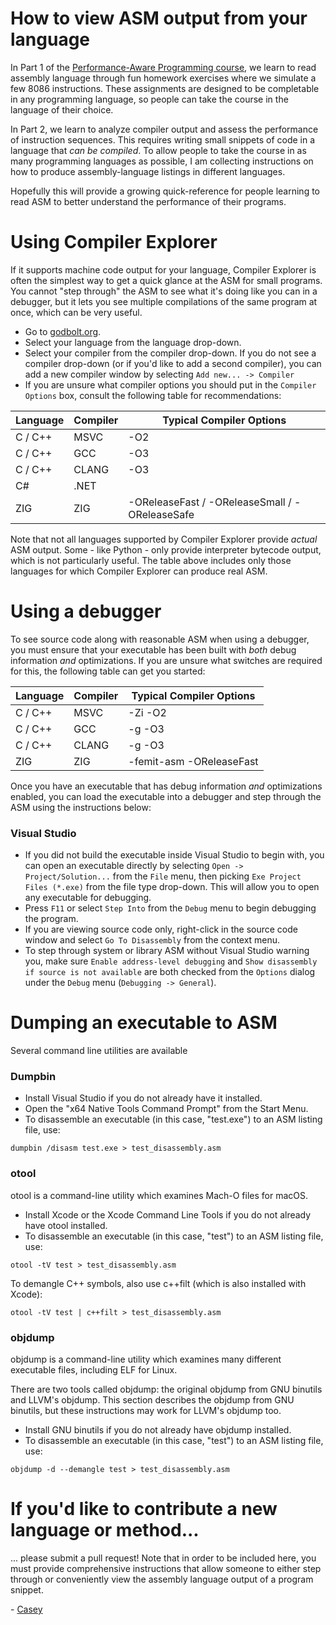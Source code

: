 # How to view ASM output from your language

In Part 1 of the [Performance-Aware Programming course](https://www.computerenhance.com/p/table-of-contents), we learn to read assembly language through fun homework exercises where we simulate a few 8086 instructions. These assignments are designed to be completable in any programming language, so people can take the course in the language of their choice.

In Part 2, we learn to analyze compiler output and assess the performance of instruction sequences. This requires writing small snippets of code in a language that _can be compiled_. To allow people to take the course in as many programming languages as possible, I am collecting instructions on how to produce assembly-language listings in different languages.

Hopefully this will provide a growing quick-reference for people learning to read ASM to better understand the performance of their programs.

# Using Compiler Explorer

If it supports machine code output for your language, Compiler Explorer is often the simplest way to get a quick glance at the ASM for small programs. You cannot "step through" the ASM to see what it's doing like you can in a debugger, but it lets you see multiple compilations of the same program at once, which can be very useful.

* Go to [godbolt.org](https://godbolt.org).
* Select your language from the language drop-down.
* Select your compiler from the compiler drop-down. If you do not see a compiler drop-down (or if you'd like to add a second compiler), you can add a new compiler window by selecting `Add new... -> Compiler`
* If you are unsure what compiler options you should put in the `Compiler Options` box, consult the following table for recommendations:

| Language  | Compiler  | Typical Compiler Options |
| --------- | --------- | ------------------------ |
| C / C++   | MSVC      | -O2 |
| C / C++   | GCC       | -O3 |
| C / C++   | CLANG     | -O3 |
| C#        | .NET      | |
| ZIG       | ZIG       | -OReleaseFast / -OReleaseSmall / -OReleaseSafe |


Note that not all languages supported by Compiler Explorer provide _actual_ ASM output. Some - like Python - only provide interpreter bytecode output, which is not particularly useful. The table above includes only those languages for which Compiler Explorer can produce real ASM.

# Using a debugger

To see source code along with reasonable ASM when using a debugger, you must ensure that your executable has been built with _both_ debug information _and_ optimizations. If you are unsure what switches are required for this, the following table can get you started:

| Language  | Compiler  | Typical Compiler Options |
| --------- | --------- | ------------------------ |
| C / C++   | MSVC      | -Zi -O2 |
| C / C++   | GCC       | -g -O3 |
| C / C++   | CLANG     | -g -O3 |
| ZIG       | ZIG       | -femit-asm -OReleaseFast |

Once you have an executable that has debug information _and_ optimizations enabled, you can load the executable into a debugger and step through the ASM using the instructions below:

### Visual Studio

* If you did not build the executable inside Visual Studio to begin with, you can open an executable directly by selecting `Open -> Project/Solution...` from the `File` menu, then picking `Exe Project Files (*.exe)` from the file type drop-down. This will allow you to open any executable for debugging.
* Press `F11` or select `Step Into` from the `Debug` menu to begin debugging the program.
* If you are viewing source code only, right-click in the source code window and select `Go To Disassembly` from the context menu.
* To step through system or library ASM without Visual Studio warning you, make sure `Enable address-level debugging` and `Show disassembly if source is not available` are both checked from the `Options` dialog under the `Debug` menu (`Debugging -> General`).

# Dumping an executable to ASM

Several command line utilities are available 

### Dumpbin

* Install Visual Studio if you do not already have it installed.
* Open the "x64 Native Tools Command Prompt" from the Start Menu.
* To disassemble an executable (in this case, "test.exe") to an ASM listing file, use:
```
dumpbin /disasm test.exe > test_disassembly.asm
```

### otool

otool is a command-line utility which examines Mach-O files for macOS.

* Install Xcode or the Xcode Command Line Tools if you do not already have otool installed.
* To disassemble an executable (in this case, "test") to an ASM listing file, use:
```
otool -tV test > test_disassembly.asm
```
To demangle C++ symbols, also use c++filt (which is also installed with Xcode):
```
otool -tV test | c++filt > test_disassembly.asm
```

### objdump

objdump is a command-line utility which examines many different executable
files, including ELF for Linux.

There are two tools called objdump: the original objdump from GNU binutils and
LLVM's objdump. This section describes the objdump from GNU binutils, but these
instructions may work for LLVM's objdump too.

* Install GNU binutils if you do not already have objdump installed.
* To disassemble an executable (in this case, "test") to an ASM listing file, use:
```
objdump -d --demangle test > test_disassembly.asm
```

# If you'd like to contribute a new language or method...

... please submit a pull request! Note that in order to be included here, you must provide comprehensive instructions that allow someone to either step through or conveniently view the assembly language output of a program snippet.

\- [Casey](https://substack.com/profile/11696674-casey-muratori)
